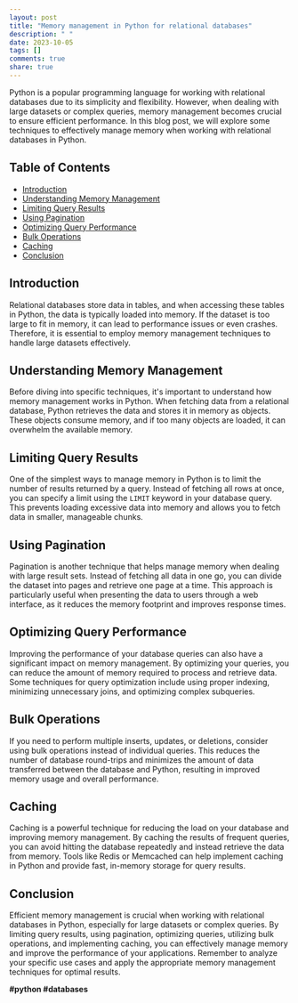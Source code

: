 ```yaml
---
layout: post
title: "Memory management in Python for relational databases"
description: " "
date: 2023-10-05
tags: []
comments: true
share: true
---
```


Python is a popular programming language for working with relational databases due to its simplicity and flexibility. However, when dealing with large datasets or complex queries, memory management becomes crucial to ensure efficient performance. In this blog post, we will explore some techniques to effectively manage memory when working with relational databases in Python.

## Table of Contents

- [Introduction](#introduction)
- [Understanding Memory Management](#understanding-memory-management)
- [Limiting Query Results](#limiting-query-results)
- [Using Pagination](#using-pagination)
- [Optimizing Query Performance](#optimizing-query-performance)
- [Bulk Operations](#bulk-operations)
- [Caching](#caching)
- [Conclusion](#conclusion)

## Introduction

Relational databases store data in tables, and when accessing these tables in Python, the data is typically loaded into memory. If the dataset is too large to fit in memory, it can lead to performance issues or even crashes. Therefore, it is essential to employ memory management techniques to handle large datasets effectively.

## Understanding Memory Management

Before diving into specific techniques, it's important to understand how memory management works in Python. When fetching data from a relational database, Python retrieves the data and stores it in memory as objects. These objects consume memory, and if too many objects are loaded, it can overwhelm the available memory.

## Limiting Query Results

One of the simplest ways to manage memory in Python is to limit the number of results returned by a query. Instead of fetching all rows at once, you can specify a limit using the `LIMIT` keyword in your database query. This prevents loading excessive data into memory and allows you to fetch data in smaller, manageable chunks.

## Using Pagination

Pagination is another technique that helps manage memory when dealing with large result sets. Instead of fetching all data in one go, you can divide the dataset into pages and retrieve one page at a time. This approach is particularly useful when presenting the data to users through a web interface, as it reduces the memory footprint and improves response times.

## Optimizing Query Performance

Improving the performance of your database queries can also have a significant impact on memory management. By optimizing your queries, you can reduce the amount of memory required to process and retrieve data. Some techniques for query optimization include using proper indexing, minimizing unnecessary joins, and optimizing complex subqueries.

## Bulk Operations

If you need to perform multiple inserts, updates, or deletions, consider using bulk operations instead of individual queries. This reduces the number of database round-trips and minimizes the amount of data transferred between the database and Python, resulting in improved memory usage and overall performance.

## Caching

Caching is a powerful technique for reducing the load on your database and improving memory management. By caching the results of frequent queries, you can avoid hitting the database repeatedly and instead retrieve the data from memory. Tools like Redis or Memcached can help implement caching in Python and provide fast, in-memory storage for query results.

## Conclusion

Efficient memory management is crucial when working with relational databases in Python, especially for large datasets or complex queries. By limiting query results, using pagination, optimizing queries, utilizing bulk operations, and implementing caching, you can effectively manage memory and improve the performance of your applications. Remember to analyze your specific use cases and apply the appropriate memory management techniques for optimal results.

**#python #databases**